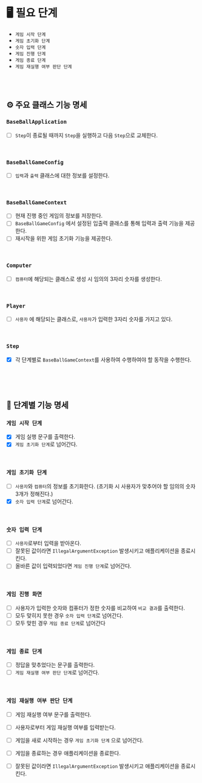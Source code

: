 
# 🖥 필요 단계
- `게임 시작 단계`
- `게임 초기화 단계`
- `숫자 입력 단계`
- `게임 진행 단계`
- `게임 종료 단계`
- `게임 재실행 여부 판단 단계`

<br> 
<br>

## ⚙️ 주요 클래스 기능 명세

### `BaseBallApplication`
- [ ] `Step`이 종료될 때까지 `Step`을 실행하고 다음 `Step`으로 교체한다.

<br>

### `BaseBallGameConfig`
- [ ] `입력`과 `출력` 클래스에 대한 정보를 설정한다.

<br>

### `BaseBallGameContext`
- [ ] 현재 진행 중인 게임의 정보를 저장한다.
- [ ] `BaseBallGameConfig` 에서 설정된 입출력 클래스를 통해 입력과 출력 기능을 제공한다.
- [ ] 재시작을 위한 게임 초기화 기능을 제공한다.

<br>

### `Computer`
- [ ] `컴퓨터`에 해당되는 클래스로 생성 시 임의의 3자리 숫자를 생성한다.

<br>

### `Player`
- [ ] `사용자` 에 해당되는 클래스로, `사용자`가 입력한 3자리 숫자를 가지고 있다.

<br> 

### `Step`
- [X] 각 단계별로 `BaseBallGameContext`를 사용하여 수행하여야 할 동작을 수행한다.

<br> <br> <br>

## 🎯 단계별 기능 명세

### `게임 시작 단계`
- [X] 게임 실행 문구를 출력한다.
- [X] `게임 초기화 단계`로 넘어간다.

<br>

### `게임 초기화 단계`
- [ ] `사용자`와 `컴퓨터`의 정보를 초기화한다. (초기화 시 사용자가 맞추어야 할 임의의 숫자 3개가 정해진다.)
- [X] `숫자 입력 단계`로 넘어간다.

<br> 

### `숫자 입력 단계`
- [ ] `사용자`로부터 입력을 받아온다.
- [ ] 잘못된 값이라면 `IllegalArgumentException` 발생시키고 애플리케이션을 종료시킨다.
- [ ] 올바른 값이 입력되었다면 `게임 진행 단계`로 넘어간다.

<br> 

### `게임 진행 화면`
- [ ] 사용자가 입력한 숫자와 컴퓨터가 정한 숫자를 비교하여 `비교 결과`를 출력한다.
- [ ] 모두 맞히지 못한 경우 `숫자 입력 단계`로 넘어간다.
- [ ] 모두 맞힌 경우 `게임 종료 단계`로 넘어간다

<br> 

### `게임 종료 단계`
- [ ] 정답을 맞추었다는 문구를 출력한다.
- [ ] `게임 재실행 여부 판단 단계`로 넘어간다.

<br> 

### `게임 재실행 여부 판단 단계`
- [ ] 게임 재실행 여부 문구를 출력한다.
- [ ] 사용자로부터 게임 재실행 여부를 입력받는다.
- [ ] 게임을 새로 시작하는 경우 `게임 초기화 단계` 으로 넘어간다.
- [ ] 게임을 종료하는 경우 애플리케이션을 종료한다.
- [ ] 잘못된 값이라면 `IllegalArgumentException` 발생시키고 애플리케이션을 종료시킨다.


<br> <br> 